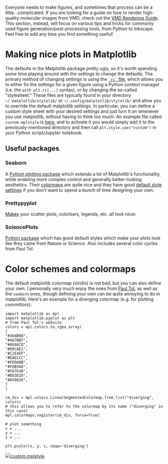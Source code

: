 Everyone needs to make figures, and sometimes that process can be a little...complicated. If you are looking for a guide on how to render high-quality molecular images from VMD, check out the [VMD Rendering Guide](/display/thecookbook/VMD+Rendering+Guide). This section, instead, will focus on various tips and tricks for commonly used figure generation/post-processing tools, from Python to Inkscape. Feel free to add any time you find something useful! 

Making nice plots in Matplotlib
===============================

The defaults in the Matplotlib package pretty ugly, so it's worth spending some time playing around with the settings to change the defaults. The primary method of changing settings is using the [`` `rc` `` file](https://matplotlib.org/3.5.0/tutorials/introductory/customizing.html), which allows you to either fix the settings for a given figure using a Python context manager (i.e. the `with plt.rc[...]` syntax), or by changing the so-called "stylesheet." These files are typically found in your directory `~/.matplotlib/stylelib/` or `~/.config/matplotlib/stylelib/` and allow you to override the default matplotlib settings. In particular, you can define a custom style sheet with your desired settings and just turn it on whenever you use matplotlib, without having to think too much. An example file called `custom.mplstyle` is [here](/download/attachments/265716067/custom.mplstyle?version=1&modificationDate=1653859854000&api=v2), and to activate it you would simply add it to the previously-mentioned directory and then call `plt.style.use("custom")` in your Python script/Jupyter notebook.

Useful packages
---------------

### Seaborn

A [Python plotting package](https://seaborn.pydata.org/index.html) which extends a lot of Matplotlib's functionality, while enabling more complex control and generally better-looking aesthetics. Their [colormaps](https://seaborn.pydata.org/tutorial/color_palettes.html) are quite nice and they have good [default style settings](https://seaborn.pydata.org/tutorial/aesthetics.html) if you don't want to spend a bunch of time designing your own.

### Prettypyplot

[Makes](https://gitlab.com/braniii/prettypyplot) your scatter plots, colorbars, legends, etc. all look nicer.

### SciencePlots

[Python package](https://github.com/garrettj403/SciencePlots) which has good default styles which make your plots look like they came from Nature or Science. Also includes several color cycles from Paul Tol.

Color schemes and colormaps
===========================

The default matplotlib colormap (viridis) is not bad, but you can also define your own. I personally very much enjoy the ones from [Paul Tol](https://personal.sron.nl/~pault/), as well as the `seaborn` ones, though defining your own can be quite annoying to do in matplotlib. Here's an example for a diverging colormap (e.g. for plotting committors):
    
    import matplotlib as mpl
    import matplotlib.pyplot as plt
    # from Paul Tol's website
    colors = mpl.colors.to_rgba_array(
    [
    "#364B9A",
    "#4A7BB7",
    "#6EA6CD",
    "#98CAE1",
    "#C2E4EF",
    "#EAECCC",
    "#FEDA8B",
    "#FDB366",
    "#F67E4B",
    "#DD3D2D",
    "#A50026",
    ]
    )
    
    cm_div = mpl.colors.LinearSegmentedColormap.from_list("diverging", colors)
    # this allows you to refer to the colormap by its name ("diverging" in this case)
    mpl.colormaps.register(cm_div, force=True)  
    
    # plot something
    x = ...
    y = ...
    z = ...
    
    plt.pcolor(x, y, z, cmap='diverging')

[![](/s/-tpdgys/8803/fjj6gm/5.1.2/_/download/resources/com.atlassian.confluence.plugins.confluence-view-file-macro:view-file-macro-resources/images/placeholder-medium-file.png)custom.mplstyle](/download/attachments/265716067/custom.mplstyle?version=1&modificationDate=1653859854000&api=v2)